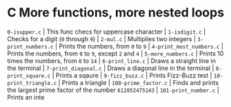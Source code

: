 # C  More functions, more nested loops


`0-isupper.c` | This func checs for uppercase character |
 `1-isdigit.c` | Checks for a digit (`0` through `9`) |
 `2-mul.c` | Multiplies two integers |
 `3-print_numbers.c` | Prints the numbers, from `0` to `9` |
 `4-print_most_numbers.c` | Prints the numbers, from `0` to `9`, except `2` and `4` |
 `5-more_numbers.c` | Prints 10 times the numbers, from `0` to `14` |
 `6-print_line.c` | Draws a straight line in the terminal |
 `7-print_diagonal.c` | Draws a diagonal line in the terminal |
 `8-print_square.c` | Prints a sqaure |
 `9-fizz_buzz.c` | Prints Fizz-Buzz test |
 `10-print_triangle.c` | Prints a triangle |
 `100-prime_factor.c` | Finds and prints the largest prime factor of the number `612852475143` |
 `101-print_number.c` | Prints an inte


